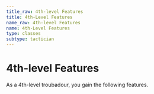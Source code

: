 ```yaml
---
title_raw: 4th-level Features
title: 4th-Level Features
name_raw: 4th-level Features
name: 4th-Level Features
type: classes
subtype: tactician
---
```


# 4th-level Features

As a 4th-level troubadour, you gain the following features.
